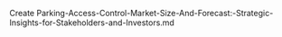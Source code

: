 Create Parking-Access-Control-Market-Size-And-Forecast:-Strategic-Insights-for-Stakeholders-and-Investors.md
